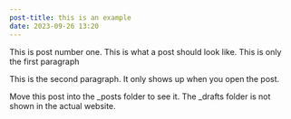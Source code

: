 ```yaml
---
post-title: this is an example
date: 2023-09-26 13:20
---
```


This is post number one.
This is what a post should look like.
This is only the first paragraph

This is the second paragraph. It only
shows up when you open the post.

Move this post into the _posts folder
to see it. The _drafts folder is not
shown in the actual website.